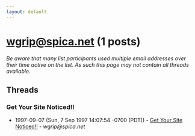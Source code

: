 ```yaml
---
layout: default
---
```


# wgrip@spica.net (1 posts)

_Be aware that many list participants used multiple email addresses over their time active on the list. As such this page may not contain all threads available._

## Threads

### Get Your Site Noticed!!
+ 1997-09-07 (Sun, 7 Sep 1997 14:07:54 -0700 (PDT)) - [Get Your Site Noticed!!](/archive/1997/09/04ac6b507dd042a9b9d82780973d8308c9a0a541eb6d83fb8d41fbe1bd3819ea) - _wgrip@spica.net_

